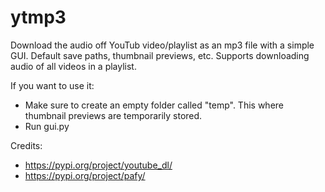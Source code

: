 # ytmp3
Download the audio off YouTub video/playlist as an mp3 file with a simple GUI. Default save paths, thumbnail previews, etc. Supports downloading audio of all videos in a playlist. 

If you want to use it:
- Make sure to create an empty folder called "temp". This where thumbnail previews are temporarily stored. 
- Run gui.py

Credits: 
- https://pypi.org/project/youtube_dl/
- https://pypi.org/project/pafy/
